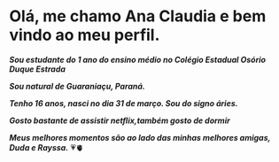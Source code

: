 # Olá, me chamo Ana Claudia e bem vindo ao meu perfil.

**_Sou estudante do 1 ano do ensino médio no Colégio Estadual Osório Duque Estrada_**

**_Sou natural de Guaraniaçu, Paraná._**

**_Tenho 16 anos, nasci no dia 31 de março. Sou do signo áries._**

**_Gosto bastante de assistir netflix,também gosto de dormir_**

**_Meus melhores momentos são ao lado das minhas melhores amigas, Duda e Rayssa._** 💗🫀

